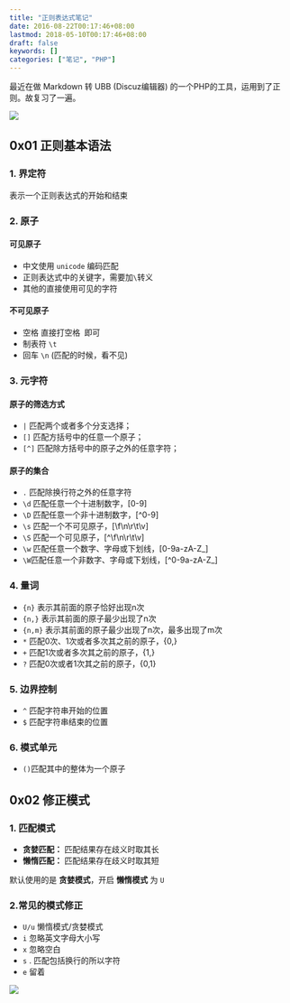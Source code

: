 ```yaml
---
title: "正则表达式笔记"
date: 2016-08-22T00:17:46+08:00
lastmod: 2018-05-10T00:17:46+08:00
draft: false
keywords: []
categories: ["笔记", "PHP"]
---
```


最近在做 Markdown 转 UBB (Discuz编辑器) 的一个PHP的工具，运用到了正则。故复习了一遍。

![](https://static.cizel.cn/2018-07-23-15323100109852.jpg)


<!--more-->

## 0x01 正则基本语法

### 1. 界定符
表示一个正则表达式的开始和结束

### 2. 原子
#### 可见原子

- 中文使用 `unicode` 编码匹配
- 正则表达式中的关键字，需要加`\`转义
- 其他的直接使用可见的字符

#### 不可见原子

- 空格      直接打空格` `即可
- 制表符  `\t`
- 回车      `\n` (匹配的时候，看不见)

### 3. 元字符
#### 原子的筛选方式

-  `|`    匹配两个或者多个分支选择；
-  `[]`   匹配方括号中的任意一个原子；
-  `[^]`  匹配除方括号中的原子之外的任意字符；

#### 原子的集合

- `.` 匹配除换行符之外的任意字符
- `\d` 匹配任意一个十进制数字，[0-9]
- `\D` 匹配任意一个非十进制数字，[^0-9]
- `\s` 匹配一个不可见原子，[\f\n\r\t\v]
- `\S` 匹配一个可见原子，[^\f\n\r\t\v]
- `\w` 匹配任意一个数字、字母或下划线，[0-9a-zA-Z_]
- `\W`匹配任意一个非数字、字母或下划线，[^0-9a-zA-Z_]

###  4. 量词

- `{n}`      表示其前面的原子恰好出现n次
- `{n,}`    表示其前面的原子最少出现了n次
- `{n,m}`  表示其前面的原子最少出现了n次，最多出现了m次
- `*`  匹配0次、1次或者多次其之前的原子，{0,}
- `+`  匹配1次或者多次其之前的原子，{1,}
- `?`  匹配0次或者1次其之前的原子，{0,1}

### 5. 边界控制
- `^` 匹配字符串开始的位置
- `$` 匹配字符串结束的位置

### 6. 模式单元
- `()`匹配其中的整体为一个原子


## 0x02 修正模式

### 1. 匹配模式

- **贪婪匹配：** 匹配结果存在歧义时取其长
- **懒惰匹配：** 匹配结果存在歧义时取其短

默认使用的是 **贪婪模式**，开启 **懒惰模式** 为 `U`

### 2.常见的模式修正

- `U/u`  懒惰模式/贪婪模式
- `i`     忽略英文字母大小写
- `x`    忽略空白
- `s`    . 匹配包括换行的所以字符
- `e`    留着


![](https://static.cizel.cn/2018-05-10-15258827792876.jpg)



